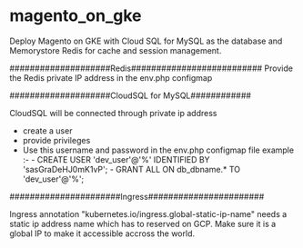 # magento_on_gke
Deploy Magento on GKE with Cloud SQL for MySQL as the database and Memorystore Redis for cache and session management.

####################Redis##########################
Provide the Redis private IP address in the env.php configmap

####################CloudSQL for MySQL############

CloudSQL will be connected through private ip address
 - create a user 
 - provide privileges
 - Use this username and password in the env.php configmap file 
example :-
        - CREATE USER 'dev_user'@'%' IDENTIFIED BY 'sasGraDeHJ0mK1vP';
        - GRANT ALL ON db_dbname.* TO 'dev_user'@'%';

######################Ingress#######################

Ingress annotation "kubernetes.io/ingress.global-static-ip-name" needs a static ip address name which has to reserved on GCP. Make sure it is a global IP to make it accessible accross the world.


